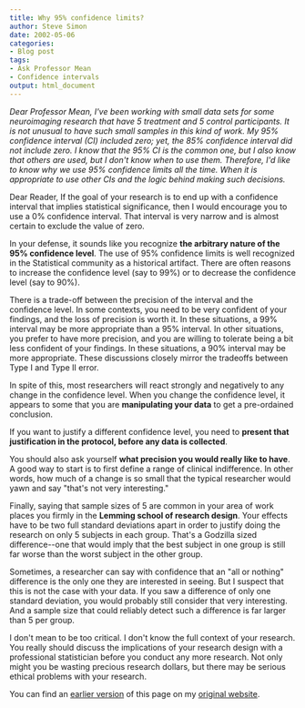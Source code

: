 ```yaml
---
title: Why 95% confidence limits?
author: Steve Simon
date: 2002-05-06
categories:
- Blog post
tags:
- Ask Professor Mean
- Confidence intervals
output: html_document
---
```


*Dear Professor Mean, I've been working with small data sets for some neuroimaging research that have 5 treatment and 5 control participants. It is not unusual to have such small samples in this kind of work. My 95% confidence interval (CI) included zero; yet, the 85% confidence interval did not include zero. I know that the 95% CI is the common one, but I also know that others are used, but I don't know when to use them. Therefore, I'd like to know why we use 95% confidence limits all the time. When it is appropriate to use other CIs and the logic behind making such decisions.*

<!---more--->

Dear Reader, If the goal of your research is to end up with a confidence interval that implies statistical significance, then I would encourage you to use a 0% confidence interval. That interval is very narrow and is almost certain to exclude the value of zero.

In your defense, it sounds like you recognize **the arbitrary nature of the 95% confidence level**. The use of 95% confidence limits is well recognized in the Statistical community as a historical artifact. There are often reasons to increase the confidence level (say to 99%) or to decrease the confidence level (say to 90%).

There is a trade-off between the precision of the interval and the confidence level. In some contexts, you need to be very confident of your findings, and the loss of precision is worth it. In these situations, a 99% interval may be more appropriate than a 95% interval. In other situations, you prefer to have more precision, and you are willing to tolerate being a bit less confident of your findings. In these situations, a 90% interval may be more appropriate. These discussions closely mirror the tradeoffs between Type I and Type II error.

In spite of this, most researchers will react strongly and negatively to any change in the confidence level. When you change the confidence level, it appears to some that you are **manipulating your data** to get a pre-ordained conclusion.

If you want to justify a different confidence level, you need to **present that justification in the protocol, before any data is collected**.

You should also ask yourself **what precision you would really like to have**. A good way to start is to first define a range of clinical indifference. In other words, how much of a change is so small that the typical researcher would yawn and say "that's not very interesting."

Finally, saying that sample sizes of 5 are common in your area of work places you firmly in the **Lemming school of research design**. Your effects have to be two full standard deviations apart in order to justify doing the research on only 5 subjects in each group. That's a Godzilla sized difference--one that would imply that the best subject in one group is still far worse than the worst subject in the other group.

Sometimes, a researcher can say with confidence that an "all or nothing" difference is the only one they are interested in seeing. But I suspect that this is not the case with your data. If you saw a difference of only one standard deviation, you would probably still consider that very interesting. And a sample size that could reliably detect such a difference is far larger than 5 per group.

I don't mean to be too critical. I don't know the full context of your research. You really should discuss the implications of your research design with a professional statistician before you conduct any more research. Not only might you be wasting precious research dollars, but there may be serious ethical problems with your research.

You can find an [earlier version][sim1] of this page on my [original website][sim2].

[sim1]: http://www.pmean.com/02/why95.html
[sim2]: http://www.pmean.com/original_site.html
